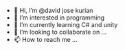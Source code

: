 - 👋 Hi, I’m @david jose kurian
- 👀 I’m interested in programming
- 🌱 I’m currently learning C# and unity
- 💞️ I’m looking to collaborate on ...
- 📫 How to reach me ...

<!---
denniskurian/denniskurian is a ✨ special ✨ repository because its `README.md` (this file) appears on your GitHub profile.
You can click the Preview link to take a look at your changes.
--->
